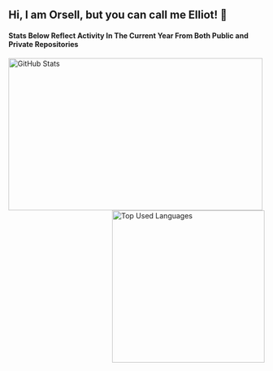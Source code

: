 ## Hi, I am Orsell, but you can call me Elliot! 👋

#### Stats Below Reflect Activity In The Current Year From Both Public and Private Repositories
<img src="https://github-readme-stats-orsell-fork.vercel.app/api?username=orsellgaming&theme=github_dark_dimmed&show_icons=true" alt="GitHub Stats" align="left" width="500" height="300">
<img src="https://github-readme-stats-orsell-fork.vercel.app/api/top-langs/?username=orsellgaming&theme=github_dark_dimmed&show_icons=true" alt="Top Used Languages" align="right" width="300" height="300">

